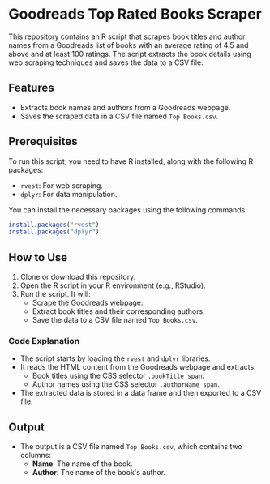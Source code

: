 # Goodreads Top Rated Books Scraper

This repository contains an R script that scrapes book titles and author names from a Goodreads list of books with an average rating of 4.5 and above and at least 100 ratings. The script extracts the book details using web scraping techniques and saves the data to a CSV file.

## Features

- Extracts book names and authors from a Goodreads webpage.
- Saves the scraped data in a CSV file named `Top Books.csv`.

## Prerequisites

To run this script, you need to have R installed, along with the following R packages:

- `rvest`: For web scraping.
- `dplyr`: For data manipulation.

You can install the necessary packages using the following commands:

```r
install.packages("rvest")
install.packages("dplyr")
```

## How to Use

1. Clone or download this repository.
2. Open the R script in your R environment (e.g., RStudio).
3. Run the script. It will:
   - Scrape the Goodreads webpage.
   - Extract book titles and their corresponding authors.
   - Save the data to a CSV file named `Top Books.csv`.

### Code Explanation

- The script starts by loading the `rvest` and `dplyr` libraries.
- It reads the HTML content from the Goodreads webpage and extracts:
  - Book titles using the CSS selector `.bookTitle span`.
  - Author names using the CSS selector `.authorName span`.
- The extracted data is stored in a data frame and then exported to a CSV file.


## Output

- The output is a CSV file named `Top Books.csv`, which contains two columns:
  - **Name**: The name of the book.
  - **Author**: The name of the book's author.
